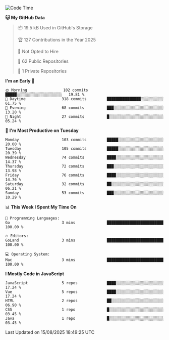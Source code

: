 <!--START_SECTION:waka-->
![Code Time](http://img.shields.io/badge/Code%20Time-1%2C484%20hrs%2047%20mins-blue)

**🐱 My GitHub Data** 

> 📦 19.5 kB Used in GitHub's Storage 
 > 
> 🏆 127 Contributions in the Year 2025
 > 
> 🚫 Not Opted to Hire
 > 
> 📜 62 Public Repositories 
 > 
> 🔑 1 Private Repositories 
 > 
**I'm an Early 🐤** 

```text
🌞 Morning                102 commits         █████░░░░░░░░░░░░░░░░░░░░   19.81 % 
🌆 Daytime                318 commits         ███████████████░░░░░░░░░░   61.75 % 
🌃 Evening                68 commits          ███░░░░░░░░░░░░░░░░░░░░░░   13.20 % 
🌙 Night                  27 commits          █░░░░░░░░░░░░░░░░░░░░░░░░   05.24 % 
```
📅 **I'm Most Productive on Tuesday** 

```text
Monday                   103 commits         █████░░░░░░░░░░░░░░░░░░░░   20.00 % 
Tuesday                  105 commits         █████░░░░░░░░░░░░░░░░░░░░   20.39 % 
Wednesday                74 commits          ████░░░░░░░░░░░░░░░░░░░░░   14.37 % 
Thursday                 72 commits          ███░░░░░░░░░░░░░░░░░░░░░░   13.98 % 
Friday                   76 commits          ████░░░░░░░░░░░░░░░░░░░░░   14.76 % 
Saturday                 32 commits          ██░░░░░░░░░░░░░░░░░░░░░░░   06.21 % 
Sunday                   53 commits          ███░░░░░░░░░░░░░░░░░░░░░░   10.29 % 
```


📊 **This Week I Spent My Time On** 

```text
💬 Programming Languages: 
Go                       3 mins              █████████████████████████   100.00 % 

🔥 Editors: 
GoLand                   3 mins              █████████████████████████   100.00 % 

💻 Operating System: 
Mac                      3 mins              █████████████████████████   100.00 % 
```

**I Mostly Code in JavaScript** 

```text
JavaScript               5 repos             ████░░░░░░░░░░░░░░░░░░░░░   17.24 % 
Vue                      5 repos             ████░░░░░░░░░░░░░░░░░░░░░   17.24 % 
HTML                     2 repos             ██░░░░░░░░░░░░░░░░░░░░░░░   06.90 % 
CSS                      1 repo              █░░░░░░░░░░░░░░░░░░░░░░░░   03.45 % 
Java                     1 repo              █░░░░░░░░░░░░░░░░░░░░░░░░   03.45 % 
```




 Last Updated on 15/08/2025 18:49:25 UTC
<!--END_SECTION:waka-->
